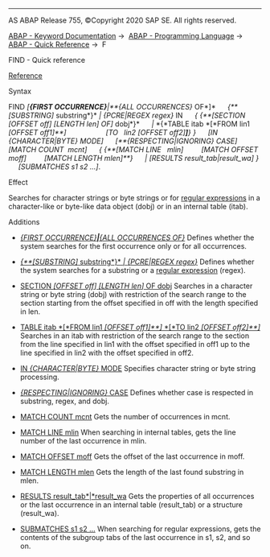   

* * *

AS ABAP Release 755, ©Copyright 2020 SAP SE. All rights reserved.

[ABAP - Keyword Documentation](https://help.sap.com/doc/abapdocu_755_index_htm/7.55/en-US/abenabap.htm) →  [ABAP - Programming Language](https://help.sap.com/doc/abapdocu_755_index_htm/7.55/en-US/abenabap_reference.htm) →  [ABAP - Quick Reference](https://help.sap.com/doc/abapdocu_755_index_htm/7.55/en-US/abenabap_shortref.htm) →  F

FIND - Quick reference

[Reference](https://help.sap.com/doc/abapdocu_755_index_htm/7.55/en-US/abapfind.htm)

Syntax

FIND *\[**{*FIRST OCCURRENCE*}**|**{*ALL OCCURRENCES*}* OF*\]*
     *{**\[*SUBSTRING*\]* substring*}* *|* *{*PCRE*|*REGEX regex*}* IN
     *{* *{**\[*SECTION *\[*OFFSET off*\]* *\[*LENGTH len*\]* OF*\]* dobj*}*
     *|* *{*TABLE itab *\[*FROM lin1 *\[*OFFSET off1*\]**\]*
                   *\[*TO   lin2 *\[*OFFSET off2*\]**\]**}* *}*
     *\[*IN *{*CHARACTER*|*BYTE*}* MODE*\]*
     *\[**{*RESPECTING*|*IGNORING*}* CASE*\]*
     *\[*MATCH COUNT  mcnt*\]*
     *{* *{**\[*MATCH LINE   mlin*\]*
        *\[*MATCH OFFSET moff*\]*
        *\[*MATCH LENGTH mlen*\]**}*
     *|* *\[*RESULTS result\_tab*|*result\_wa*\]* *}*
     *\[*SUBMATCHES s1 s2 ...*\]*.

Effect

Searches for character strings or byte strings or for [regular expressions](https://help.sap.com/doc/abapdocu_755_index_htm/7.55/en-US/abenregular_expression_glosry.htm "Glossary Entry") in a character-like or byte-like data object (dobj) or in an internal table (itab).

Additions

-   [*{*FIRST OCCURRENCE*}**|**{*ALL OCCURRENCES OF*}*](https://help.sap.com/doc/abapdocu_755_index_htm/7.55/en-US/abapfind.htm)
    Defines whether the system searches for the first occurrence only or for all occurrences.
    

-   [*{**\[*SUBSTRING*\]* substring*}* *|* *{*PCRE*|*REGEX regex*}*](https://help.sap.com/doc/abapdocu_755_index_htm/7.55/en-US/abapfind_pattern.htm)
    Defines whether the system searches for a substring or a [regular expression](https://help.sap.com/doc/abapdocu_755_index_htm/7.55/en-US/abenregular_expression_glosry.htm "Glossary Entry") (regex).
    

-   [SECTION *\[*OFFSET off*\]* *\[*LENGTH len*\]* OF dobj](https://help.sap.com/doc/abapdocu_755_index_htm/7.55/en-US/abapfind_section_of.htm)
    Searches in a character string or byte string (dobj) with restriction of the search range to the section starting from the offset specified in off with the length specified in len.
    

-   [TABLE itab *\[*FROM lin1 *\[*OFFSET off1*\]**\]* *\[*TO lin2 *\[*OFFSET off2*\]**\]*](https://help.sap.com/doc/abapdocu_755_index_htm/7.55/en-US/abapfind_itab.htm)
    Searches in an itab with restriction of the search range to the section from the line specified in lin1 with the offset specified in off1 up to the line specified in lin2 with the offset specified in off2.
    

-   [IN *{*CHARACTER*|*BYTE*}* MODE](https://help.sap.com/doc/abapdocu_755_index_htm/7.55/en-US/abapfind.htm)
    Specifies character string or byte string processing.
    

-   [*{*RESPECTING*|*IGNORING*}* CASE](https://help.sap.com/doc/abapdocu_755_index_htm/7.55/en-US/abapfind_options.htm)
    Defines whether case is respected in substring, regex, and dobj.
    

-   [MATCH COUNT mcnt](https://help.sap.com/doc/abapdocu_755_index_htm/7.55/en-US/abapfind_options.htm)
    Gets the number of occurrences in mcnt.
    

-   [MATCH LINE mlin](https://help.sap.com/doc/abapdocu_755_index_htm/7.55/en-US/abapfind_itab_options.htm)
    When searching in internal tables, gets the line number of the last occurrence in mlin.
    

-   [MATCH OFFSET moff](https://help.sap.com/doc/abapdocu_755_index_htm/7.55/en-US/abapfind_options.htm)
    Gets the offset of the last occurrence in moff.
    

-   [MATCH LENGTH mlen](https://help.sap.com/doc/abapdocu_755_index_htm/7.55/en-US/abapfind_options.htm)
    Gets the length of the last found substring in mlen.
    

-   [RESULTS result\_tab*|*result\_wa](https://help.sap.com/doc/abapdocu_755_index_htm/7.55/en-US/abapfind_options.htm)
    Gets the properties of all occurrences or the last occurrence in an internal table (result\_tab) or a structure (result\_wa).
    

-   [SUBMATCHES s1 s2 ...](https://help.sap.com/doc/abapdocu_755_index_htm/7.55/en-US/abapfind_options.htm)
    When searching for regular expressions, gets the contents of the subgroup tabs of the last occurrence in s1, s2, and so on.